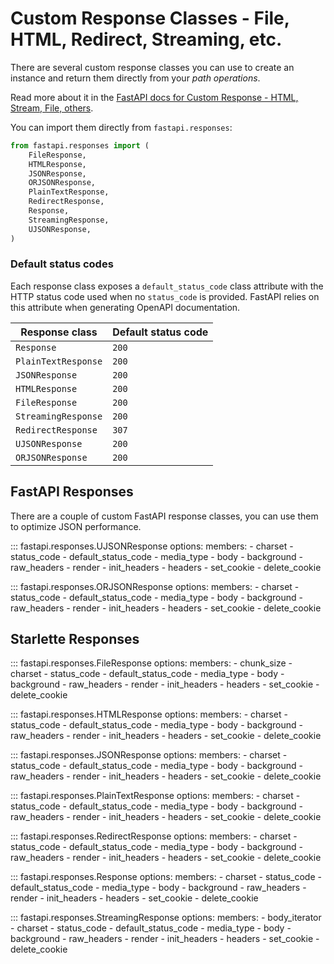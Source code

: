 # Custom Response Classes - File, HTML, Redirect, Streaming, etc.

There are several custom response classes you can use to create an instance and return them directly from your *path operations*.

Read more about it in the [FastAPI docs for Custom Response - HTML, Stream, File, others](https://fastapi.tiangolo.com/advanced/custom-response/).

You can import them directly from `fastapi.responses`:

```python
from fastapi.responses import (
    FileResponse,
    HTMLResponse,
    JSONResponse,
    ORJSONResponse,
    PlainTextResponse,
    RedirectResponse,
    Response,
    StreamingResponse,
    UJSONResponse,
)
```

### Default status codes

Each response class exposes a `default_status_code` class attribute with the HTTP
status code used when no `status_code` is provided. FastAPI relies on this
attribute when generating OpenAPI documentation.

| Response class | Default status code |
| -------------- | ------------------ |
| `Response` | `200` |
| `PlainTextResponse` | `200` |
| `JSONResponse` | `200` |
| `HTMLResponse` | `200` |
| `FileResponse` | `200` |
| `StreamingResponse` | `200` |
| `RedirectResponse` | `307` |
| `UJSONResponse` | `200` |
| `ORJSONResponse` | `200` |

## FastAPI Responses

There are a couple of custom FastAPI response classes, you can use them to optimize JSON performance.

::: fastapi.responses.UJSONResponse
    options:
        members:
            - charset
            - status_code
            - default_status_code
            - media_type
            - body
            - background
            - raw_headers
            - render
            - init_headers
            - headers
            - set_cookie
            - delete_cookie

::: fastapi.responses.ORJSONResponse
    options:
        members:
            - charset
            - status_code
            - default_status_code
            - media_type
            - body
            - background
            - raw_headers
            - render
            - init_headers
            - headers
            - set_cookie
            - delete_cookie

## Starlette Responses

::: fastapi.responses.FileResponse
    options:
        members:
            - chunk_size
            - charset
            - status_code
            - default_status_code
            - media_type
            - body
            - background
            - raw_headers
            - render
            - init_headers
            - headers
            - set_cookie
            - delete_cookie

::: fastapi.responses.HTMLResponse
    options:
        members:
            - charset
            - status_code
            - default_status_code
            - media_type
            - body
            - background
            - raw_headers
            - render
            - init_headers
            - headers
            - set_cookie
            - delete_cookie

::: fastapi.responses.JSONResponse
    options:
        members:
            - charset
            - status_code
            - default_status_code
            - media_type
            - body
            - background
            - raw_headers
            - render
            - init_headers
            - headers
            - set_cookie
            - delete_cookie

::: fastapi.responses.PlainTextResponse
    options:
        members:
            - charset
            - status_code
            - default_status_code
            - media_type
            - body
            - background
            - raw_headers
            - render
            - init_headers
            - headers
            - set_cookie
            - delete_cookie

::: fastapi.responses.RedirectResponse
    options:
        members:
            - charset
            - status_code
            - default_status_code
            - media_type
            - body
            - background
            - raw_headers
            - render
            - init_headers
            - headers
            - set_cookie
            - delete_cookie

::: fastapi.responses.Response
    options:
        members:
            - charset
            - status_code
            - default_status_code
            - media_type
            - body
            - background
            - raw_headers
            - render
            - init_headers
            - headers
            - set_cookie
            - delete_cookie

::: fastapi.responses.StreamingResponse
    options:
        members:
            - body_iterator
            - charset
            - status_code
            - default_status_code
            - media_type
            - body
            - background
            - raw_headers
            - render
            - init_headers
            - headers
            - set_cookie
            - delete_cookie

